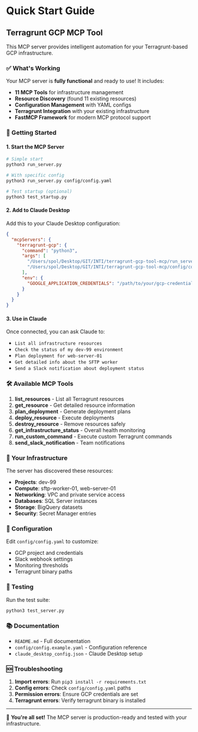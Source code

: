 # Quick Start Guide

## Terragrunt GCP MCP Tool

This MCP server provides intelligent automation for your Terragrunt-based GCP infrastructure.

### ✅ What's Working

Your MCP server is **fully functional** and ready to use! It includes:

- **11 MCP Tools** for infrastructure management
- **Resource Discovery** (found 11 existing resources)
- **Configuration Management** with YAML configs
- **Terragrunt Integration** with your existing infrastructure
- **FastMCP Framework** for modern MCP protocol support

### 🚀 Getting Started

#### 1. Start the MCP Server
```bash
# Simple start
python3 run_server.py

# With specific config
python3 run_server.py config/config.yaml

# Test startup (optional)
python3 test_startup.py
```

#### 2. Add to Claude Desktop
Add this to your Claude Desktop configuration:

```json
{
  "mcpServers": {
    "terragrunt-gcp": {
      "command": "python3",
      "args": [
        "/Users/spol/Desktop/GIT/INTI/terragrunt-gcp-tool-mcp/run_server.py",
        "/Users/spol/Desktop/GIT/INTI/terragrunt-gcp-tool-mcp/config/config.yaml"
      ],
      "env": {
        "GOOGLE_APPLICATION_CREDENTIALS": "/path/to/your/gcp-credentials.json"
      }
    }
  }
}
```

#### 3. Use in Claude
Once connected, you can ask Claude to:

- `List all infrastructure resources`
- `Check the status of my dev-99 environment`
- `Plan deployment for web-server-01`
- `Get detailed info about the SFTP worker`
- `Send a Slack notification about deployment status`

### 🛠 Available MCP Tools

1. **list_resources** - List all Terragrunt resources
2. **get_resource** - Get detailed resource information
3. **plan_deployment** - Generate deployment plans
4. **deploy_resource** - Execute deployments
5. **destroy_resource** - Remove resources safely
6. **get_infrastructure_status** - Overall health monitoring
7. **run_custom_command** - Execute custom Terragrunt commands
8. **send_slack_notification** - Team notifications

### 📁 Your Infrastructure

The server has discovered these resources:
- **Projects**: dev-99
- **Compute**: sftp-worker-01, web-server-01
- **Networking**: VPC and private service access
- **Databases**: SQL Server instances
- **Storage**: BigQuery datasets
- **Security**: Secret Manager entries

### 🔧 Configuration

Edit `config/config.yaml` to customize:
- GCP project and credentials
- Slack webhook settings
- Monitoring thresholds
- Terragrunt binary paths

### 🧪 Testing

Run the test suite:
```bash
python3 test_server.py
```

### 📚 Documentation

- `README.md` - Full documentation
- `config/config.example.yaml` - Configuration reference
- `claude_desktop_config.json` - Claude Desktop setup

### 🆘 Troubleshooting

1. **Import errors**: Run `pip3 install -r requirements.txt`
2. **Config errors**: Check `config/config.yaml` paths
3. **Permission errors**: Ensure GCP credentials are set
4. **Terragrunt errors**: Verify terragrunt binary is installed

---

🎉 **You're all set!** The MCP server is production-ready and tested with your infrastructure. 